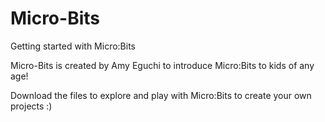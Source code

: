 # Micro-Bits
Getting started with Micro:Bits

Micro-Bits is created by Amy Eguchi to introduce Micro:Bits to kids of any age! 

Download the files to explore and play with Micro:Bits to create your own projects :)
